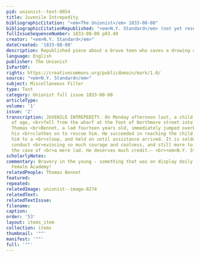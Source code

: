 ```yaml
---
pid: unionist--text-0054
title: Juvenile Intrepedity
bibliographicCitation: "<em>The Unionist</em> 1833-08-08"
bibliographicCitationRepublished: "<em>N.Y. Standard</em> (not yet researched)"
fullIssueSequenceNumber: 1833-08-08 p03.40
creator: "<em>N.Y. Standard</em>"
dateCreated: '1833-08-08'
description: Republished piece about a brave teen who saves a drowing child
language: English
publisher: The Unionist
IsPartOf: 
rights: https://creativecommons.org/publicdomain/mark/1.0/
source: "<em>N.Y. Standard</em>"
subject: Miscellaneous Filler
type: Text
category: Unionist full issue 1833-08-08
articleType: 
volume: '1'
issue: '2'
transcription: JUVENILE INTREPEDITY. On Monday afternoon last, a child of four years
  of age, <br>fell from the wharf at the foot of Northmore street into the water;
  Thomas <br>Bennet, a lad fourteen years old, immediately jumped overboard with all
  his <br>clothes on to rescue him. He succeeded in reaching the child, swam with
  him to a <br>sloop, and held on until assistance arrived. It is seldom we record
  conduct <br>evincing so much courage and coolness, and still more to find it in
  the case of <br>a mere lad. He deserves much credit.— <br><em>N.Y. Standard</em>
scholarlyNotes: 
commentary: Bravery in the young - something that was on display daily at the Canterbury
  Female Academy!
relatedPeople: Thomas Bennet
featured: 
repeated: 
relatedImage: unionist--image-0274
relatedText: 
relatedTextIssue: 
filename: 
caption: 
order: '53'
layout: items_item
collection: items
thumbnail: '""'
manifest: '""'
full: '""'
---
```

